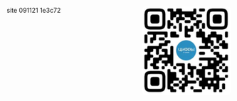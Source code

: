 site
091121
1e3c72
<img src="media/image1.png" alt="Цифры в тумане" style="float: right; max-width: 200px; margin-left: 20px; border-radius: 8px;">